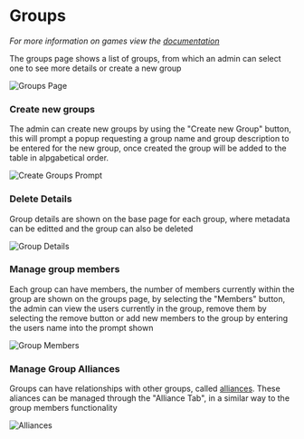 # Groups
*For more information on games view the <a href="../group.md">documentation</a>*

The groups page shows a list of groups, from which an admin can select one to see more details or create a new group

![Groups Page](../../images/features/admin/Groups.png)

### Create new groups
The admin can create new groups by using the "Create new Group" button, this will prompt a popup requesting a group name and group description to be entered for the new group, once created the group will be added to the table in alpgabetical order.

![Create Groups Prompt](../../images/features/admin/GroupsCreate.png)

### Delete Details
Group details are shown on the base page for each group, where metadata can be editted and the group can also be deleted 

![Group Details](../../images/features/admin/GroupsProfile.png)

### Manage group members

Each group can have members, the number of members currently within the group are shown on the groups page, by selecting the "Members" button, the admin can view the users currently in the group, remove them by selecting the remove button or add new members to the group by entering the users name into the prompt shown

![Group Members](../../images/features/admin/GroupsMembers.png)

### Manage Group Alliances

Groups can have relationships with other groups, called <a href="../relationship.md"> alliances</a>. These aliances can be managed through the "Alliance Tab", in a similar way to the group members functionality

![Alliances](../../images/features/admin/GroupsAlliances.png) 